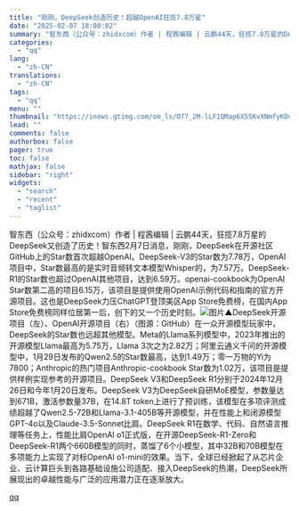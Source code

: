 ```yaml
---
title: "刚刚，DeepSeek创造历史！超越OpenAI狂揽7.8万星"
date: "2025-02-07 18:00:02"
summary: "智东西（公众号：zhidxcom）作者 | 程茜编辑 | 云鹏44天，狂揽7.8万星的DeepSee..."
categories:
  - "qq"
lang:
  - "zh-CN"
translations:
  - "zh-CN"
tags:
  - "qq"
menu: ""
thumbnail: "https://inews.gtimg.com/om_ls/O77_2M-lLF1QMap6X55KvXNmfyKDu_JfvSPCt8LkS9xgQAA_640360/0"
lead: ""
comments: false
authorbox: false
pager: true
toc: false
mathjax: false
sidebar: "right"
widgets:
  - "search"
  - "recent"
  - "taglist"
---
```


智东西（公众号：zhidxcom）作者 | 程茜编辑 | 云鹏44天，狂揽7.8万星的DeepSeek又创造了历史！智东西2月7日消息，刚刚，DeepSeek在开源社区GitHub上的Star数首次超越OpenAI。DeepSeek-V3的Star数为7.78万，OpenAI项目中，Star数最高的是实时音频转文本模型Whisper的，为7.57万。DeepSeek-R1的Star数也超过OpenAI其他项目，达到6.59万。openai-cookbook为OpenAI Star数第二高的项目6.15万，该项目是提供使用OpenAI示例代码和指南的官方开源项目。这也是DeepSeek力压ChatGPT登顶美区App Store免费榜，在国内App Store免费榜同样位居第一后，创下的又一个历史时刻。![图片](https://inews.gtimg.com/om_bt/Ogf7WZdrKKEgcI4IuZul1aYxPS0TYVxYVIMqmeCdKQzHQAA/641)▲DeepSeek开源项目（左）、OpenAI开源项目（右）（图源：GitHub）在一众开源模型玩家中，DeepSeek的Star数也远超其他模型。Meta的Llama系列模型中，2023年推出的开源模型Llama最高为5.75万，Llama 3次之为2.82万；阿里云通义千问的开源模型中，1月29日发布的Qwen2.5的Star数最高，达到1.49万；零一万物的Yi为7800；Anthropic的热门项目Anthropic-cookbook Star数为1.02万，该项目是提供样例实现参考的开源项目。DeepSeek V3和DeepSeek R1分别于2024年12月26日和今年1月20日发布。DeepSeek V3为DeepSeek自研MoE模型，参数量达到671B，激活参数量37B，在14.8T token上进行了预训练，该模型在多项评测成绩超越了Qwen2.5-72B和Llama-3.1-405B等开源模型，并在性能上和闭源模型GPT-4o以及Claude-3.5-Sonnet比肩。DeepSeek R1在数学、代码、自然语言推理等任务上，性能比肩OpenAI o1正式版，在开源DeepSeek-R1-Zero和DeepSeek-R1两个660B模型的同时，蒸馏了6个小模型，其中32B和70B模型在多项能力上实现了对标OpenAI o1-mini的效果。当下，全球已经掀起了从芯片企业、云计算巨头到各路基础设施公司适配、接入DeepSeek的热潮，DeepSeek所展现出的卓越性能与广泛的应用潜力正在逐渐放大。

[qq](https://new.qq.com/rain/a/20250207A078JQ00)
